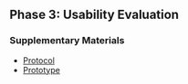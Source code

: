 ## Phase 3: Usability Evaluation


### Supplementary Materials
* [Protocol]()
* [Prototype](https://xd.adobe.com/view/72935f84-d459-4b12-a4e3-f2c125af0e65-27c0/)

